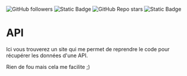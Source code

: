 ![GitHub followers](https://img.shields.io/github/followers/papillonlut?label=Followers&style=flat&link=%23)
![Static Badge](https://img.shields.io/badge/%E3%85%A4-Buy_Me_Coffee-yellow?logo=buymeacoffee&link=https%3A%2F%2Fwww.buymeacoffee.com%2Fpapillonlut)
![GitHub Repo stars](https://img.shields.io/github/stars/papillonlut/api?style=flat&label=%E2%AD%90%20Stars&color=yellow&link=%23)
![Static Badge](https://img.shields.io/badge/Made_with-%F0%9F%92%96-black?labelColor=%23ff007f&link=%23)

# API
Ici vous trouverez un site qui me permet de reprendre le code pour récupérer les données d'une API.

Rien de fou mais cela me facilite ;)
